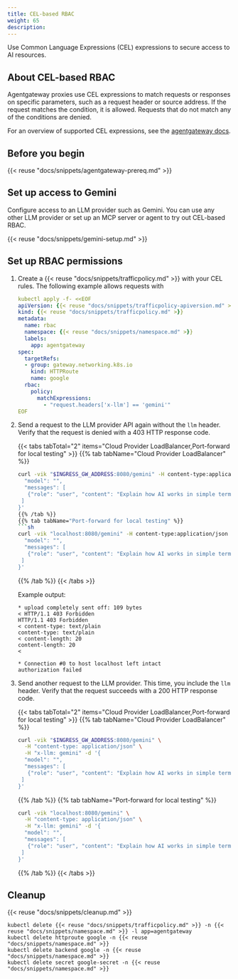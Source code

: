 ```yaml
---
title: CEL-based RBAC
weight: 65
description:
---
```


Use Common Language Expressions (CEL) expressions to secure access to AI resources. 

## About CEL-based RBAC

Agentgateway proxies use CEL expressions to match requests or responses on specific parameters, such as a request header or source address. If the request matches the condition, it is allowed. Requests that do not match any of the conditions are denied. 

For an overview of supported CEL expressions, see the [agentgateway docs](https://agentgateway.dev/docs/reference/cel/).

## Before you begin

{{< reuse "docs/snippets/agentgateway-prereq.md" >}}

## Set up access to Gemini

Configure access to an LLM provider such as Gemini. You can use any other LLM provider or set up an MCP server or agent to try out CEL-based RBAC.

{{< reuse "docs/snippets/gemini-setup.md" >}} 

## Set up RBAC permissions

1. Create a {{< reuse "docs/snippets/trafficpolicy.md" >}} with your CEL rules. The following example allows requests with 
   ```yaml
   kubectl apply -f- <<EOF
   apiVersion: {{< reuse "docs/snippets/trafficpolicy-apiversion.md" >}}
   kind: {{< reuse "docs/snippets/trafficpolicy.md" >}}
   metadata:
     name: rbac
     namespace: {{< reuse "docs/snippets/namespace.md" >}}
     labels:
       app: agentgateway
   spec:
     targetRefs:
     - group: gateway.networking.k8s.io
       kind: HTTPRoute
       name: google
     rbac:
       policy:
         matchExpressions:
           - "request.headers['x-llm'] == 'gemini'"
   EOF
   ```
   
2. Send a request to the LLM provider API again without the `llm` header. Verify that the request is denied with a 403 HTTP response code. 

   {{< tabs tabTotal="2" items="Cloud Provider LoadBalancer,Port-forward for local testing" >}}
   {{% tab tabName="Cloud Provider LoadBalancer" %}}

   ````sh
   curl -vik "$INGRESS_GW_ADDRESS:8080/gemini" -H content-type:application/json  -d '{
     "model": "",
     "messages": [
      {"role": "user", "content": "Explain how AI works in simple terms."}
    ]
   }'
   {{% /tab %}}
   {{% tab tabName="Port-forward for local testing" %}}
   ```sh
   curl -vik "localhost:8080/gemini" -H content-type:application/json  -d '{
     "model": "",
     "messages": [
      {"role": "user", "content": "Explain how AI works in simple terms."}
    ]
   }'
   ````

   {{% /tab %}}
   {{< /tabs >}}
   
   Example output: 
   ```console{hl_lines=[11]}
   * upload completely sent off: 109 bytes
   < HTTP/1.1 403 Forbidden
   HTTP/1.1 403 Forbidden
   < content-type: text/plain
   content-type: text/plain
   < content-length: 20
   content-length: 20
   < 

   * Connection #0 to host localhost left intact
   authorization failed
   ```  
   
3. Send another request to the LLM provider. This time, you include the `llm` header. Verify that the request succeeds with a 200 HTTP response code. 

   {{< tabs tabTotal="2" items="Cloud Provider LoadBalancer,Port-forward for local testing" >}}
   {{% tab tabName="Cloud Provider LoadBalancer" %}}

   ```sh
   curl -vik "$INGRESS_GW_ADDRESS:8080/gemini" \
     -H "content-type: application/json" \
     -H "x-llm: gemini" -d '{
     "model": "",
     "messages": [
      {"role": "user", "content": "Explain how AI works in simple terms."}
    ]
   }'
   ```
   {{% /tab %}}
   {{% tab tabName="Port-forward for local testing" %}}
   ```sh
   curl -vik "localhost:8080/gemini" \
     -H "content-type: application/json" \
     -H "x-llm: gemini" -d '{
     "model": "",
     "messages": [
      {"role": "user", "content": "Explain how AI works in simple terms."}
    ]
   }'
   ````

   {{% /tab %}}
   {{< /tabs >}}
   

## Cleanup

{{< reuse "docs/snippets/cleanup.md" >}}

```shell
kubectl delete {{< reuse "docs/snippets/trafficpolicy.md" >}} -n {{< reuse "docs/snippets/namespace.md" >}} -l app=agentgateway
kubectl delete httproute google -n {{< reuse "docs/snippets/namespace.md" >}}
kubectl delete backend google -n {{< reuse "docs/snippets/namespace.md" >}}
kubectl delete secret google-secret -n {{< reuse "docs/snippets/namespace.md" >}}
```